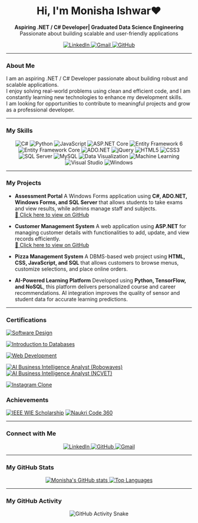<h1 align="center">Hi,  I'm Monisha Ishwar❤️</h1>

<p align="center">
  <strong>Aspiring .NET / C# Developer| Graduated Data Science Engineering</strong> <br>
  Passionate about building scalable and user-friendly applications
</p>

<p align="center">
  <a href="https://www.linkedin.com/in/monisha-ishwar-moger-b17950309/">
    <img src="https://img.shields.io/badge/LinkedIn-0077B5?style=for-the-badge&logo=linkedin&logoColor=white" alt="LinkedIn" />
  </a>
  <a href="mailto:monishamoger15@gmail.com">
    <img src="https://img.shields.io/badge/Gmail-D14836?style=for-the-badge&logo=gmail&logoColor=white" alt="Gmail" />
  </a>
  <a href="https://github.com/123monisha">
    <img src="https://img.shields.io/badge/GitHub-100000?style=for-the-badge&logo=github&logoColor=white" alt="GitHub" />
  </a>
</p>

---
### About Me

I am an aspiring .NET / C# Developer passionate about building robust and scalable applications.  
I enjoy solving real-world problems using clean and efficient code, and I am constantly learning new technologies to enhance my development skills.  
I am looking for opportunities to contribute to meaningful projects and grow as a professional developer.

---
### My Skills

<p align="center">
  <img src="https://img.shields.io/badge/C%23-239120?style=for-the-badge&logo=c-sharp&logoColor=white" alt="C#" />
  <img src="https://img.shields.io/badge/Python-3776AB?style=for-the-badge&logo=python&logoColor=white" alt="Python" />
  <img src="https://img.shields.io/badge/JavaScript-F7DF1E?style=for-the-badge&logo=javascript&logoColor=black" alt="JavaScript" />
  
  <img src="https://img.shields.io/badge/ASP.NET%20Core-512BD4?style=for-the-badge&logo=dot-net&logoColor=white" alt="ASP.NET Core" />
  <img src="https://img.shields.io/badge/EntityFramework%206-512BD4?style=for-the-badge&logo=dot-net&logoColor=white" alt="Entity Framework 6" />
  <img src="https://img.shields.io/badge/EF%20Core-512BD4?style=for-the-badge&logo=dot-net&logoColor=white" alt="Entity Framework Core" />
  <img src="https://img.shields.io/badge/ADO.NET-007ACC?style=for-the-badge&logo=Microsoft&logoColor=white" alt="ADO.NET" />
  <img src="https://img.shields.io/badge/jQuery-0769AD?style=for-the-badge&logo=jquery&logoColor=white" alt="jQuery" />
  
  <img src="https://img.shields.io/badge/HTML5-E34F26?style=for-the-badge&logo=html5&logoColor=white" alt="HTML5" />
  <img src="https://img.shields.io/badge/CSS3-1572B6?style=for-the-badge&logo=css3&logoColor=white" alt="CSS3" />
  
  <img src="https://img.shields.io/badge/Microsoft%20SQL%20Server-CC2927?style=for-the-badge&logo=microsoft-sql-server&logoColor=white" alt="SQL Server" />
  <img src="https://img.shields.io/badge/MySQL-4479A1?style=for-the-badge&logo=mysql&logoColor=white" alt="MySQL" />
  
  <img src="https://img.shields.io/badge/Data%20Visualization-FC6600?style=for-the-badge&logo=tableau&logoColor=white" alt="Data Visualization" />
  <img src="https://img.shields.io/badge/Machine%20Learning-FF6F61?style=for-the-badge&logo=python&logoColor=white" alt="Machine Learning" />
  
  <img src="https://img.shields.io/badge/Visual%20Studio-5C2D91?style=for-the-badge&logo=visual-studio&logoColor=white" alt="Visual Studio" />
  <img src="https://img.shields.io/badge/Windows-0078D6?style=for-the-badge&logo=windows&logoColor=white" alt="Windows" />
</p>

---
### My Projects

* **Assessment Portal** A Windows Forms application using **C#, ADO.NET, Windows Forms, and SQL Server** that allows students to take exams and view results, while admins manage staff and subjects.  
  [🔗 Click here to view on GitHub](https://github.com/123monisha/AssessmentPortal)

* **Customer Management System** A web application using **ASP.NET** for managing customer details with functionalities to add, update, and view records efficiently.<br/>
  [🔗 Click here to view on GitHub](https://github.com/123monisha/Customer_Management_App_ASP.NET )

* **Pizza Management System** A DBMS-based web project using **HTML, CSS, JavaScript, and SQL** that allows customers to browse menus, customize selections, and place online orders.

* **AI-Powered Learning Platform** Developed using **Python, TensorFlow, and NoSQL**, this platform delivers personalized course and career recommendations. AI integration improves the quality of sensor and student data for accurate learning predictions.
  
---
### Certifications 
[![Software Design](https://img.shields.io/badge/Software%20Design-IEEE%20Course-orange)](https://drive.google.com/file/d/11X91jK1XBEdAzbUaiTzeU__Nr1bAgBdl/view?usp=drivesdk)

[![Introduction to Databases](https://img.shields.io/badge/Introduction%20to%20Databases-Meta%20Certified-blueviolet)](https://drive.google.com/file/d/1XYM9cLK-2YzNfMZRtjkBaFtOu7cOvehC/view?usp=drivesdk)

[![Web Development](https://img.shields.io/badge/Web%20Development-CodSoft%20Internship-red)](https://drive.google.com/file/d/10S-E2cVIKHsqZc_x_-E7nNkd-7UjRrDZ/view?usp=drivesdk)

[![AI Business Intelligence Analyst (Robowaves)](https://img.shields.io/badge/AI%20Business%20Intelligence%20Analyst-Robowaves-4b0082)](https://drive.google.com/file/d/1npqvtvOpDv4b6vtltnUBDtFl8IxpdKIJ/view?usp=drive_link)
[![AI Business Intelligence Analyst (NCVET)](https://img.shields.io/badge/AI%20Business%20Intelligence%20Analyst-NCVET%20(Mar%202025)-3c8d3c)](https://drive.google.com/file/d/19Cyj1J_xa8jWaD4VfnWeaaR1WLlT47cn/view?usp=drive_link)

[![Instagram Clone](https://img.shields.io/badge/Instagram%20Clone-DevTown-993399)](https://drive.google.com/file/d/1cwv1FNrtmBdzn2o7ECBAfld2VHqL3vKz/view?usp=drivesdk)

### Achievements

[![IEEE WIE Scholarship](https://img.shields.io/badge/IEEE%20WIE%20Scholarship-Awarded-brightgreen)](https://drive.google.com/file/d/1GFj_Y_31MZpLb2D-87Ag4uIvxEwop4ta/view?usp=drive_link)
[![Naukri Code 360](https://img.shields.io/badge/Naukri%20Code%20360-Top%209.58%25-blue)](https://drive.google.com/file/d/1MzgKczbB4fgOHJZZJeHvuByl4pRUcDJI/view?usp=sharing)

---
### Connect with Me

<p align="center">
  <a href="https://www.linkedin.com/in/monisha-ishwar-moger-b179503099" target="_blank">
    <img src="https://img.shields.io/badge/LinkedIn-0077B5?style=for-the-badge&logo=linkedin&logoColor=white" alt="LinkedIn" />
  </a>
  <a href="https://github.com/123monisha" target="_blank">
    <img src="https://img.shields.io/badge/GitHub-100000?style=for-the-badge&logo=github&logoColor=white" alt="GitHub" />
  </a>
  <a href="mailto:monishamoger15@gmail.com" target="_blank">
    <img src="https://img.shields.io/badge/Gmail-D14836?style=for-the-badge&logo=gmail&logoColor=white" alt="Gmail" />
  </a>
</p>

---
### My GitHub Stats

<p align="center">
  <a href="https://github.com/123monisha" target="_blank">
    <img src="https://github-readme-stats.vercel.app/api?username=123monisha&show_icons=true&theme=default" alt="Monisha's GitHub stats" />
  </a>
  <a href="https://github.com/123monisha" target="_blank">
    <img src="https://github-readme-stats.vercel.app/api/top-langs/?username=123monisha&layout=compact" alt="Top Languages" />
  </a>
</p>

---
### My GitHub Activity

<p align="center">
  <img src="https://raw.githubusercontent.com/123monisha/123monisha/main/dist/github-snake.svg" alt="GitHub Activity Snake" />
</p>
